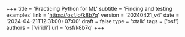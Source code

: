 +++
title = 'Practicing Python for ML'
subtitle = 'Finding and testing examples'
link = 'https://osf.io/k8b7q'
version = '20240421_v4'
date = '2024-04-21T12:31:00+07:00'
draft = false
type = 'xtalk'
tags = ['osf']
authors = ['viridi']
url = 'osf/k8b7q'
+++
<!--more-->
